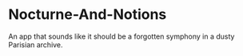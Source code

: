 # Nocturne-And-Notions
An app that sounds like it should be a forgotten symphony in a dusty Parisian archive.

